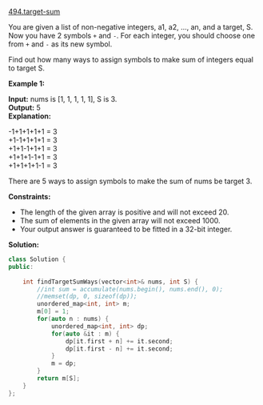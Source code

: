 [494.target-sum](https://leetcode.com/problems/target-sum/)  

You are given a list of non-negative integers, a1, a2, ..., an, and a target, S. Now you have 2 symbols `+` and `-`. For each integer, you should choose one from `+` and `-` as its new symbol.

Find out how many ways to assign symbols to make sum of integers equal to target S.

**Example 1:**

  
**Input:** nums is \[1, 1, 1, 1, 1\], S is 3.   
**Output:** 5  
**Explanation:**   
  
-1+1+1+1+1 = 3  
+1-1+1+1+1 = 3  
+1+1-1+1+1 = 3  
+1+1+1-1+1 = 3  
+1+1+1+1-1 = 3  
  
There are 5 ways to assign symbols to make the sum of nums be target 3.  

**Constraints:**

*   The length of the given array is positive and will not exceed 20.
*   The sum of elements in the given array will not exceed 1000.
*   Your output answer is guaranteed to be fitted in a 32-bit integer.  



**Solution:**  

```cpp
class Solution {
public:
    
    int findTargetSumWays(vector<int>& nums, int S) {
        //int sum = accumulate(nums.begin(), nums.end(), 0);
        //memset(dp, 0, sizeof(dp));
        unordered_map<int, int> m;
        m[0] = 1;
        for(auto n : nums) {
            unordered_map<int, int> dp;
            for(auto &it : m) {
                dp[it.first + n] += it.second;
                dp[it.first - n] += it.second;
            }
            m = dp;
        }
        return m[S];
    }
};
```
      